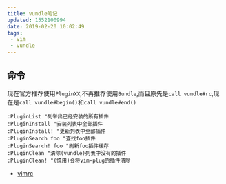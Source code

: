 ```yaml
---
title: vundle笔记
updated: 1552100994
date: 2019-02-20 10:02:49
tags:
 - vim
 - vundle
---
```


## 命令

现在官方推荐使用`PluginXX`,不再推荐使用`Bundle`,而且原先是`call vundle#rc`,现在是`call vundle#begin()`和`call vundle#end()`

```
:PluginList "列举出已经安装的所有插件
:PluginInstall "安装列表中全部插件
:PluginInstall! "更新列表中全部插件
:PluginSearch foo "查找foo插件
:PluginSearch! foo "刷新foo插件缓存
:PluginClean "清除(vundle)列表中没有的插件
:PluginClean! "(慎用)会将vim-plug的插件清除
```

- [vimrc](https://blog.csdn.net/zhangpower1993/article/details/52184581)
